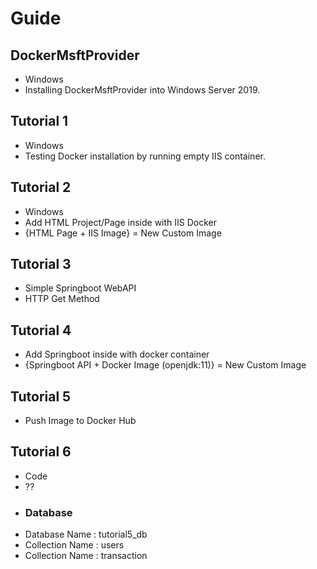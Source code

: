 # Guide

## DockerMsftProvider
* Windows
* Installing DockerMsftProvider into Windows Server 2019.

## Tutorial 1
* Windows
* Testing Docker installation by running empty IIS container.


## Tutorial 2
* Windows 
* Add HTML Project/Page inside with IIS Docker 
*  {HTML Page + IIS Image} = New Custom Image

## Tutorial 3
* Simple Springboot WebAPI 
 *  HTTP Get Method



## Tutorial 4
* Add Springboot inside with docker container
* {Springboot API + Docker Image (openjdk:11)} = New Custom Image

## Tutorial 5
* Push Image to Docker Hub


## Tutorial 6
* Code
* ??
* ### Database 
* Database Name : tutorial5_db
* Collection Name : users
* Collection Name : transaction
